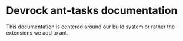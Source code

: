 # Devrock ant-tasks documentation 

This documentation is centered around our build system or rather the extensions we add to ant.

